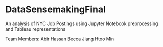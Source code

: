 # DataSensemakingFinal
An analysis of NYC Job Postings using Jupyter Notebook preprocessing and Tableau representations

Team Members:
Abir Hassan
Becca Jiang
Htoo Min
